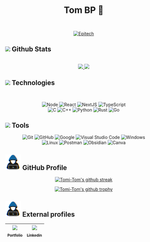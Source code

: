 <div align="center">

  # Tom BP 👋

  <br/>
  
  [![Epitech][Epitech]][Epitech-url]

  
</div>

## <img src="https://media.giphy.com/media/iY8CRBdQXODJSCERIr/giphy.gif" width="35"><b> Github Stats </b>

<div align="center">
  
  <br/>
  <a href="https://github.com/0xabdulkhalid/">
    
  <img src="https://github-readme-stats.vercel.app/api?username=Tomi-Tom&show_icons=true&count_private=true&theme=radical"/>
  <img src="https://github-readme-stats.vercel.app/api/top-langs/?username=Tomi-Tom&theme=radical&layout=compact&langs_count=6"/>
    
  </a>
  <br/>

</div>
  
## <img src="https://media2.giphy.com/media/QssGEmpkyEOhBCb7e1/giphy.gif?cid=ecf05e47a0n3gi1bfqntqmob8g9aid1oyj2wr3ds3mg700bl&rid=giphy.gif" width ="25"><b> Technologies </b>

<div align="center">

  <br/>
  
  ![Node](https://img.shields.io/badge/Node.JS-339933?style=for-the-badge&logo=node.js&logoColor=white)
  ![React](https://img.shields.io/badge/React-20232A?style=for-the-badge&logo=react&logoColor=61DAFB)
  ![NextJS](https://img.shields.io/badge/next%20js-000000?style=for-the-badge&logo=nextdotjs&logoColor=white)
  ![TypeScript](https://img.shields.io/badge/TypeScript-007ACC?style=for-the-badge&logo=typescript&logoColor=white)
  <br/>
  ![C](https://img.shields.io/badge/C%20-%232370ED.svg?style=for-the-badge&logo=c&logoColor=white)
  ![C++](https://img.shields.io/badge/C++%20-%2300599C.svg?style=for-the-badge&logo=c%2B%2B&logoColor=white)
  ![Python](https://img.shields.io/badge/Python%20-%2314354C.svg?style=for-the-badge&logo=python&logoColor=white)
  ![Rust](https://img.shields.io/badge/rust-%23000000.svg?style=for-the-badge&logo=rust&logoColor=white)
  ![Go](https://img.shields.io/badge/go-%2300ADD8.svg?style=for-the-badge&logo=go&logoColor=white)
 
  
</div>
  
## <img src="https://media2.giphy.com/media/QssGEmpkyEOhBCb7e1/giphy.gif?cid=ecf05e47a0n3gi1bfqntqmob8g9aid1oyj2wr3ds3mg700bl&rid=giphy.gif" width ="25"><b> Tools </b>
  
<div align="center">
  
  ![Git](https://img.shields.io/badge/git-%23F05033.svg?style=for-the-badge&logo=git&logoColor=white)
  ![GitHub](https://img.shields.io/badge/github-%23121011.svg?style=for-the-badge&logo=github&logoColor=white)
  ![Google](https://img.shields.io/badge/google-%234285F4.svg?style=for-the-badge&logo=google&logoColor=white)
  ![Visual Studio Code](https://img.shields.io/badge/Visual%20Studio%20Code-0078d7.svg?style=for-the-badge&logo=visual-studio-code&logoColor=white)
  ![Windows](https://img.shields.io/badge/Windows-4FC7FF?style=for-the-badge&logo=windows&logoColor=white)
  <br/>
  ![Linux](https://img.shields.io/badge/Linux-FCC624?style=for-the-badge&logo=linux&logoColor=black)
  ![Postman](https://img.shields.io/badge/Postman-FF6C37?style=for-the-badge&logo=Postman&logoColor=white)
  ![Obsidian](https://img.shields.io/badge/Obsidian-4D3CA6?style=for-the-badge&logo=obsidian&logoColor=FFFFFF)
  ![Canva](https://img.shields.io/badge/Canva-white?style=for-the-badge&logo=canva&logoColor=1DC0C9)
  
</div>


## <picture><img src = "https://github.com/0xAbdulKhalid/0xAbdulKhalid/raw/main/assets/mdImages/about_me.gif" width = 50px></picture> GitHub Profile

<div align="center">
  
  [![Tomi-Tom's github streak](https://github-readme-streak-stats.herokuapp.com/?user=Tomi-Tom&theme=blue-green)](https://github.com/Tomi-Tom/github-readme-streak-stats)
  
  [![Tomi-Tom's github trophy](https://github-profile-trophy.vercel.app/?username=Tomi-Tom&row=1)](https://github.com/Tomi-Tom/github-profile-trophy)
  
</div>


## <picture><img src = "https://github.com/0xAbdulKhalid/0xAbdulKhalid/raw/main/assets/mdImages/about_me.gif" width = 50px></picture> External profiles

| [<img src="https://github.com/Tomi-Tom/Tomi-Tom/assets/91875715/1f323f07-ad0e-47f9-a56f-db28a56ce2d3" width=85><br><sub>Portfolio</sub>](https://tomfolio.vercel.app/) | [<img src="https://upload.wikimedia.org/wikipedia/commons/thumb/8/81/LinkedIn_icon.svg/2048px-LinkedIn_icon.svg.png" width=85><br><sub>Linkedin</sub>](https://www.linkedin.com/in/tom-bp/) |
|:---:| :---: |

<!--    Ressources     -->

[Epitech]: https://img.shields.io/badge/Epitech-1a2b6d?style=for-the-badge&logo=/e/&logoColor=whit
[Epitech-url]: https://www.epitech.eu/

